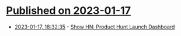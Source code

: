 # [Published on 2023-01-17](index.md)

* [2023-01-17, 18:32:35](https://news.ycombinator.com/item?id=34416570) - [Show HN: Product Hunt Launch Dashboard](https://plusdocs.notion.site/Public-Beta-Launch-Dashboard-c5a62f9a22c245b888ee6e71061fdce2)
